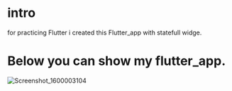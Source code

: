 # intro

for practicing Flutter i created this Flutter_app with statefull widge.

# Below you can show my flutter_app.
![Screenshot_1600003104](https://user-images.githubusercontent.com/59107561/93019032-11569880-f5f2-11ea-8477-31465cb26313.png)
